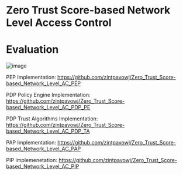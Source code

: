 # Zero Trust Score-based Network Level Access Control
# Evaluation

![image](https://github.com/zintpavowj/Zero_Trust_Score-based_Network_Level_AC/raw/main/main.png)

PEP Implementation: https://github.com/zintpavowj/Zero_Trust_Score-based_Network_Level_AC_PEP

PDP Policy Engine Implementation: https://github.com/zintpavowj/Zero_Trust_Score-based_Network_Level_AC_PDP_PE

PDP Trust Algorithms Implementation: https://github.com/zintpavowj/Zero_Trust_Score-based_Network_Level_AC_PDP_TA

PAP Implementation: https://github.com/zintpavowj/Zero_Trust_Score-based_Network_Level_AC_PAP

PIP Implemenetation: https://github.com/zintpavowj/Zero_Trust_Score-based_Network_Level_AC_PIP
